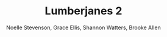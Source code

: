 ---
title: Lumberjanes 2
author: Noelle Stevenson, Grace Ellis, Shannon Watters, Brooke Allen
readingDate: 2016-06-01
purchaseLink:
---